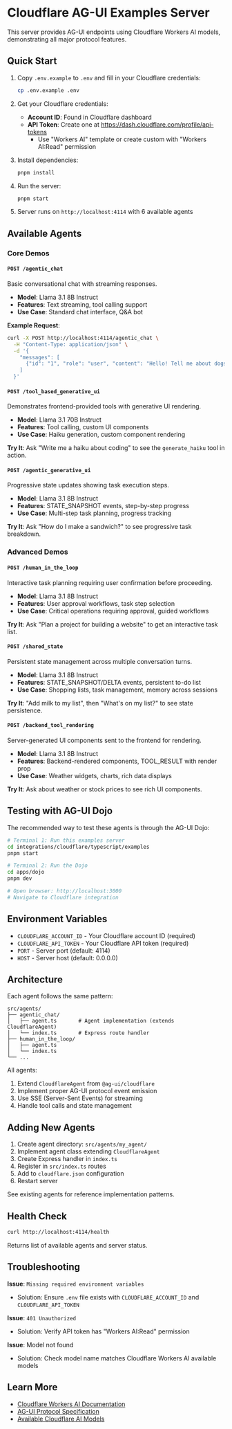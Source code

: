 # Cloudflare AG-UI Examples Server

This server provides AG-UI endpoints using Cloudflare Workers AI models, demonstrating all major protocol features.

## Quick Start

1. Copy `.env.example` to `.env` and fill in your Cloudflare credentials:

   ```bash
   cp .env.example .env
   ```

2. Get your Cloudflare credentials:
   - **Account ID**: Found in Cloudflare dashboard
   - **API Token**: Create one at <https://dash.cloudflare.com/profile/api-tokens>
     - Use "Workers AI" template or create custom with "Workers AI:Read" permission

3. Install dependencies:

   ```bash
   pnpm install
   ```

4. Run the server:

   ```bash
   pnpm start
   ```

5. Server runs on `http://localhost:4114` with 6 available agents

## Available Agents

### Core Demos

#### `POST /agentic_chat`

Basic conversational chat with streaming responses.

- **Model**: Llama 3.1 8B Instruct
- **Features**: Text streaming, tool calling support
- **Use Case**: Standard chat interface, Q&A bot

**Example Request**:

```bash
curl -X POST http://localhost:4114/agentic_chat \
  -H "Content-Type: application/json" \
  -d '{
    "messages": [
      {"id": "1", "role": "user", "content": "Hello! Tell me about dogs."}
    ]
  }'
```

#### `POST /tool_based_generative_ui`

Demonstrates frontend-provided tools with generative UI rendering.

- **Model**: Llama 3.1 70B Instruct
- **Features**: Tool calling, custom UI components
- **Use Case**: Haiku generation, custom component rendering

**Try It**: Ask "Write me a haiku about coding" to see the `generate_haiku` tool in action.

#### `POST /agentic_generative_ui`

Progressive state updates showing task execution steps.

- **Model**: Llama 3.1 8B Instruct
- **Features**: STATE_SNAPSHOT events, step-by-step progress
- **Use Case**: Multi-step task planning, progress tracking

**Try It**: Ask "How do I make a sandwich?" to see progressive task breakdown.

### Advanced Demos

#### `POST /human_in_the_loop`

Interactive task planning requiring user confirmation before proceeding.

- **Model**: Llama 3.1 8B Instruct
- **Features**: User approval workflows, task step selection
- **Use Case**: Critical operations requiring approval, guided workflows

**Try It**: Ask "Plan a project for building a website" to get an interactive task list.

#### `POST /shared_state`

Persistent state management across multiple conversation turns.

- **Model**: Llama 3.1 8B Instruct
- **Features**: STATE_SNAPSHOT/DELTA events, persistent to-do list
- **Use Case**: Shopping lists, task management, memory across sessions

**Try It**: "Add milk to my list", then "What's on my list?" to see state persistence.

#### `POST /backend_tool_rendering`

Server-generated UI components sent to the frontend for rendering.

- **Model**: Llama 3.1 8B Instruct
- **Features**: Backend-rendered components, TOOL_RESULT with render prop
- **Use Case**: Weather widgets, charts, rich data displays

**Try It**: Ask about weather or stock prices to see rich UI components.

## Testing with AG-UI Dojo

The recommended way to test these agents is through the AG-UI Dojo:

```bash
# Terminal 1: Run this examples server
cd integrations/cloudflare/typescript/examples
pnpm start

# Terminal 2: Run the Dojo
cd apps/dojo
pnpm dev

# Open browser: http://localhost:3000
# Navigate to Cloudflare integration
```

## Environment Variables

- `CLOUDFLARE_ACCOUNT_ID` - Your Cloudflare account ID (required)
- `CLOUDFLARE_API_TOKEN` - Your Cloudflare API token (required)
- `PORT` - Server port (default: 4114)
- `HOST` - Server host (default: 0.0.0.0)

## Architecture

Each agent follows the same pattern:

```text
src/agents/
├── agentic_chat/
│   ├── agent.ts       # Agent implementation (extends CloudflareAgent)
│   └── index.ts       # Express route handler
├── human_in_the_loop/
│   ├── agent.ts
│   └── index.ts
└── ...
```

All agents:

1. Extend `CloudflareAgent` from `@ag-ui/cloudflare`
2. Implement proper AG-UI protocol event emission
3. Use SSE (Server-Sent Events) for streaming
4. Handle tool calls and state management

## Adding New Agents

1. Create agent directory: `src/agents/my_agent/`
2. Implement agent class extending `CloudflareAgent`
3. Create Express handler in `index.ts`
4. Register in `src/index.ts` routes
5. Add to `cloudflare.json` configuration
6. Restart server

See existing agents for reference implementation patterns.

## Health Check

```bash
curl http://localhost:4114/health
```

Returns list of available agents and server status.

## Troubleshooting

**Issue**: `Missing required environment variables`

- Solution: Ensure `.env` file exists with `CLOUDFLARE_ACCOUNT_ID` and `CLOUDFLARE_API_TOKEN`

**Issue**: `401 Unauthorized`

- Solution: Verify API token has "Workers AI:Read" permission

**Issue**: Model not found

- Solution: Check model name matches Cloudflare Workers AI available models

## Learn More

- [Cloudflare Workers AI Documentation](https://developers.cloudflare.com/workers-ai/)
- [AG-UI Protocol Specification](https://docs.ag-ui.com/)
- [Available Cloudflare AI Models](https://developers.cloudflare.com/workers-ai/models/)
